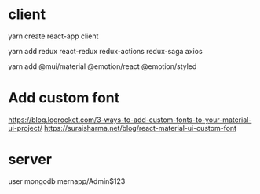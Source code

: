 # client

yarn create react-app client

yarn add  redux react-redux redux-actions redux-saga axios

yarn add @mui/material @emotion/react @emotion/styled


# Add custom font
https://blog.logrocket.com/3-ways-to-add-custom-fonts-to-your-material-ui-project/
https://surajsharma.net/blog/react-material-ui-custom-font

# server

user mongodb
mernapp/Admin$123


